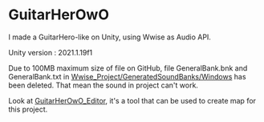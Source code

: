 # GuitarHerOwO
I made a GuitarHero-like on Unity, using Wwise as Audio API.

Unity version : 2021.1.19f1

Due to 100MB maximum size of file on GitHub, file GeneralBank.bnk and GeneralBank.txt in [Wwise_Project/GeneratedSoundBanks/Windows](/Guitar%20HerOwO_WwiseProject/GeneratedSoundBanks/Windows) has been deleted. That mean the sound in project can't work.

Look at [GuitarHerOwO_Editor](https://github.com/PoplixYann/GuitarHerOwO_Editor), it's a tool that can be used to create map for this project.
